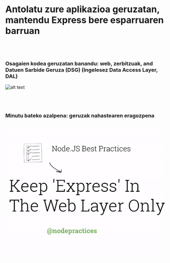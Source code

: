 # Antolatu zure aplikazioa geruzatan, mantendu Express bere esparruaren barruan

<br/><br/>

### Osagaien kodea geruzatan banandu: web, zerbitzuak, and Datuen Sarbide Geruza (DSG) (Ingelesez Data Access Layer, DAL)

![alt text](https://github.com/goldbergyoni/nodebestpractices/blob/master/assets/images/structurebycomponents.PNG "Osagaien kodea geruzatan banandu")

<br/><br/>

### Minutu bateko azalpena: geruzak nahastearen eragozpena

![alt text](https://github.com/goldbergyoni/nodebestpractices/blob/master/assets/images/keepexpressinweb.gif "Geruzak nahastearen eragozpena")
